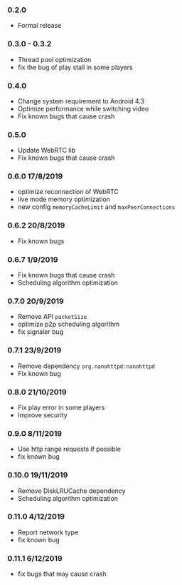 
### 0.2.0
- Formal release

### 0.3.0 - 0.3.2
- Thread pool optimization
- fix the bug of play stall in some players

### 0.4.0
- Change system requirement to Android 4.3
- Optimize performance while switching video
- Fix known bugs that cause crash

### 0.5.0
- Update WebRTC lib
- Fix known bugs that cause crash

### 0.6.0 17/8/2019
- optimize reconnection of WebRTC
- live mode memory optimization
- new config `memoryCacheLimit` and `maxPeerConnections`

### 0.6.2 20/8/2019
- Fix known bugs

### 0.6.7 1/9/2019
- Fix known bugs that cause crash
- Scheduling algorithm optimization

### 0.7.0 20/9/2019
- Remove API `packetSize`
- optimize p2p scheduling algorithm
- fix signaler bug

### 0.7.1 23/9/2019
- Remove dependency `org.nanohttpd:nanohttpd`
- Fix known bug

### 0.8.0 21/10/2019
- Fix play error in some players
- Improve security

### 0.9.0 8/11/2019
- Use http range requests if possible
- fix known bug

### 0.10.0 19/11/2019
- Remove DiskLRUCache dependency
- Scheduling algorithm optimization

### 0.11.0 4/12/2019
- Report network type
- fix known bug

### 0.11.1 6/12/2019
- fix bugs that may cause crash
